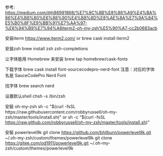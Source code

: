 参考:
https://medium.com/@h86991868/%E7%9C%8B%E8%86%A9%E4%BA%86%E4%B8%80%E6%88%90%E4%B8%8D%E8%AE%8A%E7%9A%84%E5%B0%8F%E9%BB%91%E7%AA%97-%E6%94%B9%E7%94%A8iterm2-oh-my-zsh%E5%90%A7-cc2b0683acb

安装iterm
https://www.iterm2.com/
or
brew cask install iterm2

安装zsh
brew install zsh zsh-completions

让字体能用 Homebrew 来安装
brew tap homebrew/cask-fonts

下载字体
brew cask install font-sourcecodepro-nerd-font
注意：对应的字体名是 SauceCodePro Nerd Font

找字体
brew search nerd

设置默认shell
chsh -s /bin/zsh

安裝 oh-my-zsh
sh -c "$(curl -fsSL https://raw.githubusercontent.com/robbyrussell/oh-my-zsh/master/tools/install.sh)"
or
sh -c "$(curl -fsSL https://raw.github.com/robbyrussell/oh-my-zsh/master/tools/install.sh)"

安裝 powerlevel9k
git clone https://github.com/bhilburn/powerlevel9k.git ~/.oh-my-zsh/custom/themes/powerlevel9k
git clone https://gitee.com/od1911/powerlevel9k.git ~/.oh-my-zsh/custom/themes/powerlevel9k
